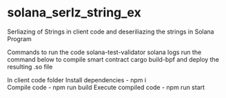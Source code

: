 # solana_serlz_string_ex

Serliazing of Strings in client code and deseriliazing the strings in Solana Program

Commands to run the code
solana-test-validator
solana logs 
run the command below to compile smart contract
cargo build-bpf and deploy the resulting .so file

In client code folder 
Install dependencies - npm i  
Compile code - npm run build
Execute compiled code - npm run start
